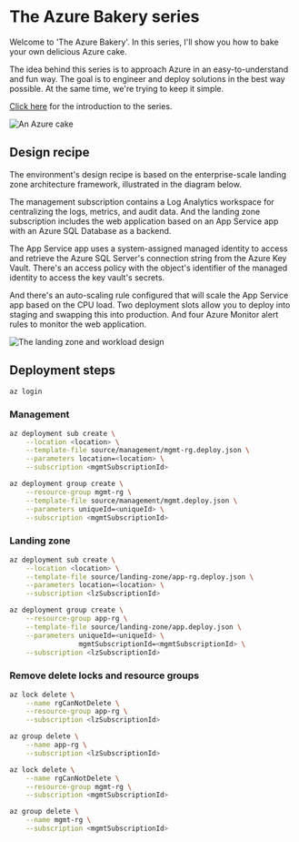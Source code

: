 # The Azure Bakery series

Welcome to 'The Azure Bakery'. In this series, I'll show you how to bake your own delicious Azure cake.

The idea behind this series is to approach Azure in an easy-to-understand and fun way. The goal is to engineer and deploy solutions in the best way possible. At the same time, we're trying to keep it simple.

[Click here](https://itnext.io/the-azure-bakery-series-introduction-277be6b7cdd3?source=friends_link&sk=5a0f506c63bd47be964728d462ace005 "The Azure Bakery series: Introduction") for the introduction to the series.

![An Azure cake](https://github.com/smorenburg/the-azure-bakery-series/blob/main/images/the-azure-bakery-series-cake.png?raw=true)

## Design recipe

The environment's design recipe is based on the enterprise-scale landing zone architecture framework, illustrated in the diagram below.

The management subscription contains a Log Analytics workspace for centralizing the logs, metrics, and audit data. And the landing zone subscription includes the web application based on an App Service app with an Azure SQL Database as a backend.

The App Service app uses a system-assigned managed identity to access and retrieve the Azure SQL Server's connection string from the Azure Key Vault. There's an access policy with the object's identifier of the managed identity to access the key vault's secrets.

And there's an auto-scaling rule configured that will scale the App Service app based on the CPU load. Two deployment slots allow you to deploy into staging and swapping this into production. And four Azure Monitor alert rules to monitor the web application.

![The landing zone and workload design](https://github.com/smorenburg/the-azure-bakery-series/blob/main/images/the-azure-bakery-series-landing-zone-design.png?raw=true)

## Deployment steps

```bash
az login
```

### Management

```bash
az deployment sub create \
    --location <location> \
    --template-file source/management/mgmt-rg.deploy.json \
    --parameters location=<location> \
    --subscription <mgmtSubscriptionId>
```

```bash
az deployment group create \
    --resource-group mgmt-rg \
    --template-file source/management/mgmt.deploy.json \
    --parameters uniqueId=<uniqueId> \
    --subscription <mgmtSubscriptionId>
```

### Landing zone

```bash
az deployment sub create \
    --location <location> \
    --template-file source/landing-zone/app-rg.deploy.json \
    --parameters location=<location> \
    --subscription <lzSubscriptionId>
```

```bash
az deployment group create \
    --resource-group app-rg \
    --template-file source/landing-zone/app.deploy.json \
    --parameters uniqueId=<uniqueId> \
                 mgmtSubscriptionId=<mgmtSubscriptionId> \
    --subscription <lzSubscriptionId>
```

### Remove delete locks and resource groups

```bash
az lock delete \
    --name rgCanNotDelete \
    --resource-group app-rg \
    --subscription <lzSubscriptionId>

az group delete \
    --name app-rg \
    --subscription <lzSubscriptionId>

az lock delete \
    --name rgCanNotDelete \
    --resource-group mgmt-rg \
    --subscription <mgmtSubscriptionId>

az group delete \
    --name mgmt-rg \
    --subscription <mgmtSubscriptionId>
```
